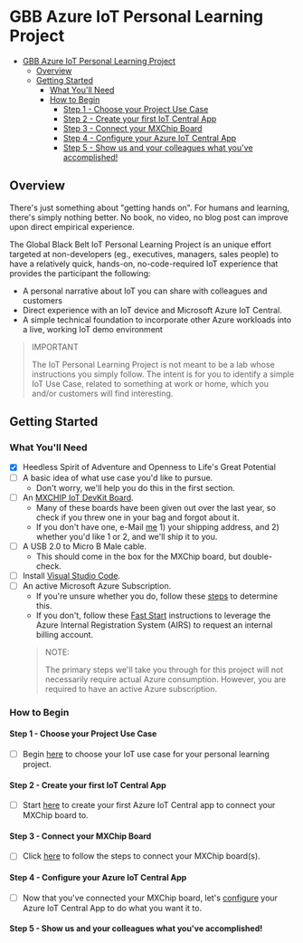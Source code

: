 # GBB Azure IoT Personal Learning Project

- [GBB Azure IoT Personal Learning Project](#gbb-azure-iot-personal-learning-project)
    - [Overview](#overview)
    - [Getting Started](#getting-started)
        - [What You'll Need](#what-youll-need)
        - [How to Begin](#how-to-begin)
            - [Step 1 - Choose your Project Use Case](#step-1---choose-your-project-use-case)
            - [Step 2 - Create your first IoT Central App](#step-2---create-your-first-iot-central-app)
            - [Step 3 - Connect your MXChip Board](#step-3---connect-your-mxchip-board)
            - [Step 4 - Configure your Azure IoT Central App](#step-4---configure-your-azure-iot-central-app)
            - [Step 5 - Show us and your colleagues what you've accomplished!](#step-5---show-us-and-your-colleagues-what-youve-accomplished)

## Overview

There's just something about "getting hands on".  For humans and learning, there's simply nothing better.  No book, no video, no blog post can improve upon direct empirical experience.

The Global Black Belt IoT Personal Learning Project is an unique effort targeted at non-developers (eg., executives, managers, sales people) to have a relatively quick, hands-on, no-code-required IoT experience that provides the participant the following:

- A personal narrative about IoT you can share with colleagues and customers
- Direct experience with an IoT device and Microsoft Azure IoT Central.
- A simple technical foundation to incorporate other Azure workloads into a live, working IoT demo environment

> IMPORTANT
> 
> The IoT Personal Learning Project is not meant to be a lab whose instructions you simply follow.  The intent is for you to identify a simple IoT Use Case, related to something at work or home, which you and/or customers will find interesting.

## Getting Started

### What You'll Need

- [x] Heedless Spirit of Adventure and Openness to Life's Great Potential
- [ ] A basic idea of what use case you'd like to pursue.
    - Don't worry, we'll help you do this in the first section. 
- [ ] An [MXCHIP IoT DevKit Board](http://mxchip.com/az3166).
    - Many of these boards have been given out over the last year, so check if you threw one in your bag and forgot about it.
    - If you don't have one, e-Mail [me](mailto:jbennett@microsoft.com) 1) your shipping address, and 2) whether you'd like 1 or 2, and we'll ship it to you.
- [ ] A USB 2.0 to Micro B Male cable.
    - This should come in the box for the MXChip board, but double-check.
- [ ] Install [Visual Studio Code](https://code.visualstudio.com/).
- [ ] An active Microsoft Azure Subscription.
    - If you're unsure whether you do, follow these [steps](CheckForAzureSubscription.MD) to determine this.
    - If you don't, follow these [Fast Start](https://microsoft.sharepoint.com/teams/AIRS/BLOG/Pages/Fast%20Start.aspx) instructions to leverage the Azure Internal Registration System (AIRS) to request an internal billing account.
    > NOTE:
    >
    > The primary steps we'll take you through for this project will not necessarily require actual Azure consumption.  However, you are required to have an active Azure subscription.

### How to Begin

#### Step 1 - Choose your Project Use Case

- [ ] Begin [here](ChoosingYourUseCase.MD) to choose your IoT use case for your personal learning project.

#### Step 2 - Create your first IoT Central App

- [ ] Start [here](CreateYourFirstIoTCentralApp.MD) to create your first Azure IoT Central app to connect your MXChip board to.

#### Step 3 - Connect your MXChip Board

- [ ] Click [here](ConnectingTheMXChip.MD) to follow the steps to connect your MXChip board(s).

#### Step 4 - Configure your Azure IoT Central App

- [ ] Now that you've connected your MXChip board, let's [configure](ConfiguringAzureIoTCentral.MD) your Azure IoT Central App to do what you want it to.

#### Step 5 - Show us and your colleagues what you've accomplished!
